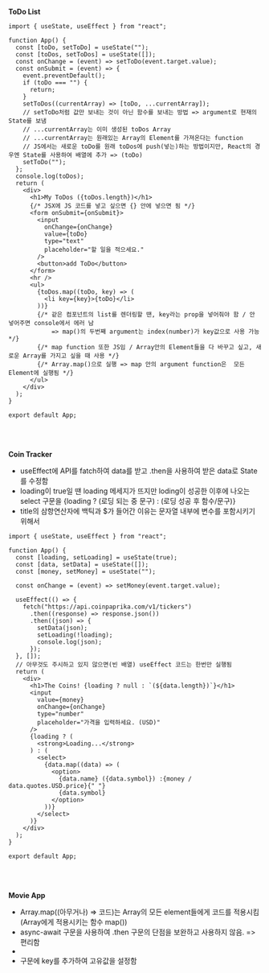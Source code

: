 **ToDo List**

```
import { useState, useEffect } from "react";

function App() {
  const [toDo, setToDo] = useState("");
  const [toDos, setToDos] = useState([]);
  const onChange = (event) => setToDo(event.target.value);
  const onSubmit = (event) => {
    event.preventDefault();
    if (toDo === "") {
      return;
    }
    setToDos((currentArray) => [toDo, ...currentArray]);
    // setToDo처럼 값만 보내는 것이 아닌 함수를 보내는 방법 => argument로 현재의 State를 보냄
    // ...currentArray는 이미 생성된 toDos Array
    // ...currentArray는 원래있는 Array의 Element를 가져온다는 function
    // JS에서는 새로운 toDo를 원래 toDos에 push(넣는)하는 방법이지만, React의 경우엔 State를 사용하여 배열에 추가 => (toDo)
    setToDo("");
  };
  console.log(toDos);
  return (
    <div>
      <h1>My ToDos ({toDos.length})</h1>
      {/* JSX에 JS 코드를 넣고 싶으면 {} 안에 넣으면 됨 */}
      <form onSubmit={onSubmit}>
        <input
          onChange={onChange}
          value={toDo}
          type="text"
          placeholder="할 일을 적으세요."
        />
        <button>add ToDo</button>
      </form>
      <hr />
      <ul>
        {toDos.map((toDo, key) => (
          <li key={key}>{toDo}</li>
        ))}
        {/* 같은 컴포넌트의 list를 렌더링할 땐, key라는 prop을 넣어줘야 함 / 안 넣어주면 console에서 에러 남
            => map()의 두번째 argument는 index(number)가 key값으로 사용 가능 */}
        {/* map function 또한 JS임 / Array안의 Element들을 다 바꾸고 싶고, 새로운 Array를 가지고 싶을 때 사용 */}
        {/* Array.map()으로 실행 => map 안의 argument function은  모든 Element에 실행됨 */}
      </ul>
    </div>
  );
}

export default App;
```

<br>
<br>

**Coin Tracker**

- useEffect에 API를 fatch하여 data를 받고 .then을 사용하여 받은 data로 State를 수정함
- loading이 true일 땐 loading 메세지가 뜨지만 loding이 성공한 이후에 나오는 select 구문을 {loading ? (로딩 되는 중 문구) : (로딩 성공 후 함수/문구)}
- title의 삼항연산자에 백틱과 $가 들어간 이유는 문자열 내부에 변수를 포함시키기 위해서

```
import { useState, useEffect } from "react";

function App() {
  const [loading, setLoading] = useState(true);
  const [data, setData] = useState([]);
  const [money, setMoney] = useState("");

  const onChange = (event) => setMoney(event.target.value);

  useEffect(() => {
    fetch("https://api.coinpaprika.com/v1/tickers")
      .then((response) => response.json())
      .then((json) => {
        setData(json);
        setLoading(!loading);
        console.log(json);
      });
  }, []);
  // 아무것도 주시하고 있지 않으면(빈 배열) useEffect 코드는 한번만 실행됨
  return (
    <div>
      <h1>The Coins! {loading ? null : `(${data.length})`}</h1>
      <input
        value={money}
        onChange={onChange}
        type="number"
        placeholder="가격을 입력하세요. (USD)"
      />
      {loading ? (
        <strong>Loading...</strong>
      ) : (
        <select>
          {data.map((data) => (
            <option>
              {data.name} ({data.symbol}) :{money / data.quotes.USD.price}{" "}
              {data.symbol}
            </option>
          ))}
        </select>
      )}
    </div>
  );
}

export default App;

```

<br>
<br>

**Movie App**

- Array.map((아무거나) => 코드)는 Array의 모든 element들에게 코드를 적용시킴 (Array에게 적용시키는 함수 map())
- async-await 구문을 사용하여 .then 구문의 단점을 보완하고 사용하지 않음. => 편리함
- <li>구문에 key를 추가하여 고유값을 설정함
